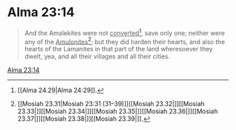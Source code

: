 # Alma 23:14

> And the Amalekites were not <u>converted</u>[^a], save only one; neither were any of the <u>Amulonites</u>[^b]; but they did harden their hearts, and also the hearts of the Lamanites in that part of the land wheresoever they dwelt, yea, and all their villages and all their cities.

[Alma 23:14](https://www.churchofjesuschrist.org/study/scriptures/bofm/alma/23?lang=eng&id=p14#p14)


[^a]: [[Alma 24.29|Alma 24:29]].  
[^b]: [[Mosiah 23.31|Mosiah 23:31 (31–39)]][[Mosiah 23.32|]][[Mosiah 23.33|]][[Mosiah 23.34|]][[Mosiah 23.35|]][[Mosiah 23.36|]][[Mosiah 23.37|]][[Mosiah 23.38|]][[Mosiah 23.39|]].  
